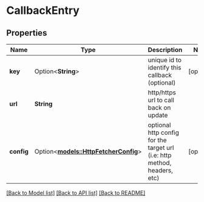 # CallbackEntry

## Properties

Name | Type | Description | Notes
------------ | ------------- | ------------- | -------------
**key** | Option<**String**> | unique id to identify this callback (optional) | [optional]
**url** | **String** | http/https url to call back on update | 
**config** | Option<[**models::HttpFetcherConfig**](HttpFetcherConfig.md)> | optional http config for the target url (i.e: http method, headers, etc) | [optional]

[[Back to Model list]](../README.md#documentation-for-models) [[Back to API list]](../README.md#documentation-for-api-endpoints) [[Back to README]](../README.md)


